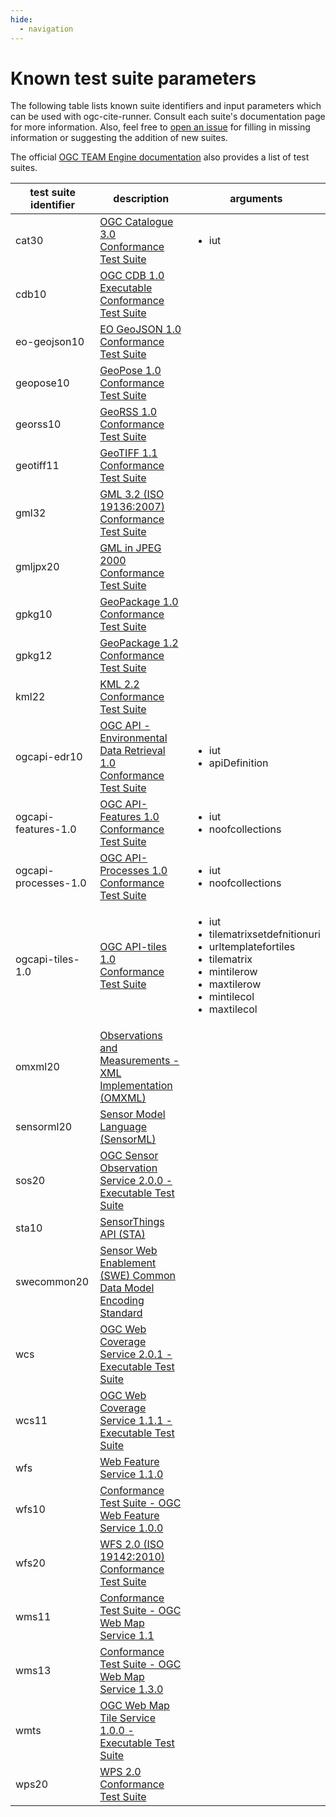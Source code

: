 ```yaml
---
hide:
  - navigation
---
```


# Known test suite parameters

The following table lists known suite identifiers and input parameters which can be used with ogc-cite-runner.
Consult each suite's documentation page for more information. Also, feel free to [open an issue] for filling in
missing information or suggesting the addition of new suites.

The official [OGC TEAM Engine documentation] also provides a list of test suites.

<table>
<thead>
<tr>
<th>test suite identifier</th>
<th>description</th>
<th>arguments</th>
</tr>
</thead>
<tbody>
<tr>
<td>cat30</td>
<td><a href="https://cite.opengeospatial.org/teamengine/about/cat30/3.0.0/site/" target="blank_">OGC Catalogue 3.0 Conformance Test Suite</a></td>
<td>
<ul>
<li>iut</li>
</ul>
</td>
</tr>
<tr>
<td>cdb10</td>
<td><a href="https://cite.opengeospatial.org/teamengine/about/cdb10/1.0/site/" target="blank_">OGC CDB 1.0 Executable Conformance Test Suite</a></td>
<td></td>
</tr>
<tr>
<td>eo-geojson10</td>
<td><a href="https://cite.opengeospatial.org/teamengine/about/eo-geojson10/1.0/site/" target="blank_">EO GeoJSON 1.0 Conformance Test Suite</a></td>
<td></td>
</tr>
<tr>
<td>geopose10</td>
<td><a href="https://cite.opengeospatial.org/teamengine/about/geopose10/1.0/site/" target="blank_">GeoPose 1.0 Conformance Test Suite</a></td>
<td></td>
</tr>
<tr>
<td>georss10</td>
<td><a href="https://cite.opengeospatial.org/teamengine/about/georss10/1.0/site/" target="blank_">GeoRSS 1.0 Conformance Test Suite</a></td>
<td></td>
</tr>
<tr>
<td>geotiff11</td>
<td><a href="https://cite.opengeospatial.org/teamengine/about/geotiff11/1.1/site/" target="blank_">GeoTIFF 1.1 Conformance Test Suite</a></td>
<td></td>
</tr>
<tr>
<td>gml32</td>
<td><a href="https://cite.opengeospatial.org/teamengine/about/gml32/3.2/site" target="blank_">GML 3.2 (ISO 19136:2007) Conformance Test Suite</a></td>
<td></td>
</tr>
<tr>
<td>gmljpx20</td>
<td><a href="https://cite.opengeospatial.org/teamengine/about/gmljpx20/2.0/site" target="blank_">GML in JPEG 2000 Conformance Test Suite</a></td>
<td></td>
</tr>
<tr>
<td>gpkg10</td>
<td><a href="https://cite.opengeospatial.org/teamengine/about/gpkg10/1.0/site" target="blank_">GeoPackage 1.0 Conformance Test Suite</a></td>
<td></td>
</tr>
<tr>
<td>gpkg12</td>
<td><a href="https://cite.opengeospatial.org/teamengine/about/gpkg12/1.2/site" target="blank_">GeoPackage 1.2 Conformance Test Suite</a></td>
<td></td>
</tr>
<tr>
<td>kml22</td>
<td><a href="https://cite.opengeospatial.org/teamengine/about/kml22/2.2/site" target="blank_">KML 2.2 Conformance Test Suite</a></td>
<td></td>
</tr>
<tr>
<td>ogcapi-edr10</td>
<td><a href="https://cite.opengeospatial.org/teamengine/about/ogcapi-edr10/1.0/site/" target="blank_">OGC API - Environmental Data Retrieval 1.0 Conformance Test Suite</a></td>
<td>
      <ul>
        <li>iut</li>
        <li>apiDefinition</li>
      </ul>
</td>
</tr>
<tr>
<td>ogcapi-features-1.0</td>
<td><a href="https://cite.opengeospatial.org/teamengine/about/ogcapi-features-1.0/1.0/site/" target="blank_">OGC API-Features 1.0 Conformance Test Suite</a></td>
<td>
      <ul>
        <li>iut</li>
        <li>noofcollections</li>
      </ul>
</td>
</tr>
<tr>
<td>ogcapi-processes-1.0</td>
<td><a href="https://cite.opengeospatial.org/teamengine/about/ogcapi-processes-1.0/1.0/site/" target="blank_">OGC API-Processes 1.0 Conformance Test Suite</a></td>
<td>
      <ul>
        <li>iut</li>
        <li>noofcollections</li>
      </ul>
</td>
</tr>
<tr>
<td>ogcapi-tiles-1.0</td>
<td><a href="https://cite.opengeospatial.org/teamengine/about/ogcapi-tiles-1.0/1.0/site/" target="blank_">OGC API-tiles 1.0 Conformance Test Suite</a></td>
<td>
      <ul>
        <li>iut</li>
        <li>tilematrixsetdefnitionuri</li>
        <li>urltemplatefortiles</li>
        <li>tilematrix</li>
        <li>mintilerow</li>
        <li>maxtilerow</li>
        <li>mintilecol</li>
        <li>maxtilecol</li>
      </ul>
</td>
</tr>
<tr>
<td>omxml20</td>
<td><a href="https://cite.opengeospatial.org/teamengine/about/omxml20/2.0/site" target="blank_">Observations and Measurements - XML Implementation (OMXML)</a></td>
<td></td>
</tr>
<tr>
<td>sensorml20</td>
<td><a href="https://cite.opengeospatial.org/teamengine/about/sensorml20/2.0/site" target="blank_">Sensor Model Language (SensorML)</a></td>
<td></td>
</tr>
<tr>
<td>sos20</td>
<td><a href="https://cite.opengeospatial.org/teamengine/about/sos20/2.0.0/site" target="blank_">OGC Sensor Observation Service 2.0.0 - Executable Test Suite</a></td>
<td></td>
</tr>
<tr>
<td>sta10</td>
<td><a href="https://cite.opengeospatial.org/teamengine/about/sta10/1.0/site/" target="blank_">SensorThings API (STA)<a></td>
<td></td>
</tr>
<tr>
<td>swecommon20</td>
<td><a href="https://cite.opengeospatial.org/teamengine/about/swecommon20/2.0/site" target="blank_">Sensor Web Enablement (SWE) Common Data Model Encoding Standard</a></td>
<td></td>
</tr>
<tr>
<td>wcs</td>
<td><a href="https://cite.opengeospatial.org/teamengine/about/wcs/2.0.1/site" target="blank_">OGC Web Coverage Service 2.0.1 - Executable Test Suite</a></td>
<td></td>
</tr>
<tr>
<td>wcs11</td>
<td><a href="https://cite.opengeospatial.org/teamengine/about/wcs11/1.1.1/site" target="blank_">OGC Web Coverage Service 1.1.1 - Executable Test Suite</a></td>
<td></td>
</tr>
<tr>
<td>wfs</td>
<td><a href="https://cite.opengeospatial.org/teamengine/about/wfs/1.1.0/site" target="blank_">Web Feature Service 1.1.0</a></td>
<td></td>
</tr>
<tr>
<td>wfs10</td>
<td><a href="https://cite.opengeospatial.org/teamengine/about/wfs10/1.0.0/site" target="blank_">Conformance Test Suite - OGC Web Feature Service 1.0.0</a></td>
<td></td>
</tr>
<tr>
<td>wfs20</td>
<td><a href="https://cite.opengeospatial.org/teamengine/about/wfs/2.0.0/site" target="blank_">WFS 2.0 (ISO 19142:2010) Conformance Test Suite</a></td>
<td></td>
</tr>
<tr>
<td>wms11</td>
<td><a href="https://cite.opengeospatial.org/teamengine/about/wms11/1.1.1/site" target="blank_">Conformance Test Suite - OGC Web Map Service 1.1</a></td>
<td></td>
</tr>
<tr>
<td>wms13</td>
<td><a href="https://cite.opengeospatial.org/teamengine/about/wms13/1.3.0/site" target="blank_">Conformance Test Suite - OGC Web Map Service 1.3.0</a></td>
<td></td>
</tr>
<tr>
<td>wmts</td>
<td><a href="https://cite.opengeospatial.org/teamengine/about/wmts/1.0.0/site" target="blank_">OGC Web Map Tile Service 1.0.0 - Executable Test Suite</a></td>
<td></td>
</tr>
<tr>
<td>wps20</td>
<td><a href="https://cite.opengeospatial.org/teamengine/about/wps20/2.0/site" target="blank_">WPS 2.0 Conformance Test Suite</a></td>
<td></td>
</tr>
</tbody>
</table>

[OGC TEAM Engine documentation]: https://cite.opengeospatial.org/teamengine/
[open an issue]: https://github.com/OSGeo/ogc-cite-runner/issues
